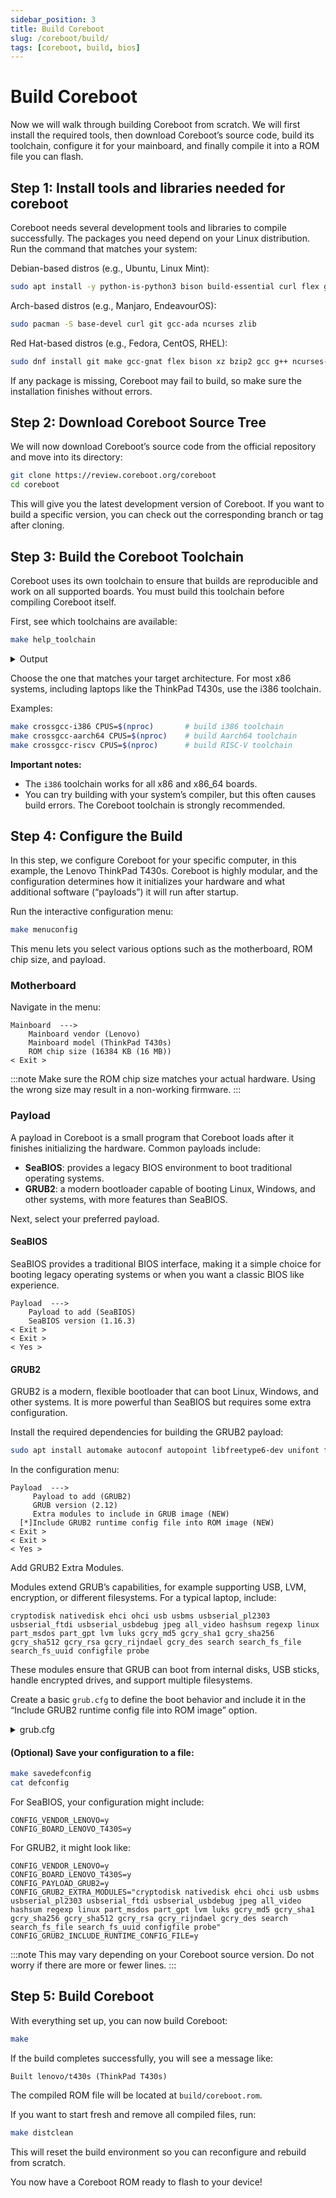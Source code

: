 ```yaml
---
sidebar_position: 3
title: Build Coreboot
slug: /coreboot/build/
tags: [coreboot, build, bios]
---
```


# Build Coreboot

Now we will walk through building Coreboot from scratch. We will first install the required tools, then download Coreboot’s source code, build its toolchain, configure it for your mainboard, and finally compile it into a ROM file you can flash.


## Step 1: Install tools and libraries needed for coreboot

Coreboot needs several development tools and libraries to compile successfully.
The packages you need depend on your Linux distribution. Run the command that matches your system:

Debian-based distros (e.g., Ubuntu, Linux Mint):

```bash
sudo apt install -y python-is-python3 bison build-essential curl flex git gnat libncurses-dev libssl-dev zlib1g-dev pkgconf
```

Arch-based distros (e.g., Manjaro, EndeavourOS):

```bash
sudo pacman -S base-devel curl git gcc-ada ncurses zlib
```

Red Hat-based distros (e.g., Fedora, CentOS, RHEL):

```bash
sudo dnf install git make gcc-gnat flex bison xz bzip2 gcc g++ ncurses-devel wget zlib-devel patch
```

If any package is missing, Coreboot may fail to build, so make sure the installation finishes without errors.


## Step 2: Download Coreboot Source Tree

We will now download Coreboot’s source code from the official repository and move into its directory:

```bash
git clone https://review.coreboot.org/coreboot
cd coreboot
```

This will give you the latest development version of Coreboot.
If you want to build a specific version, you can check out the corresponding branch or tag after cloning.


## Step 3: Build the Coreboot Toolchain

Coreboot uses its own toolchain to ensure that builds are reproducible and work on all supported boards.
You must build this toolchain before compiling Coreboot itself.

First, see which toolchains are available:

```bash
make help_toolchain
```

<details>
<summary>Output</summary>
<p>

```text
*** Toolchain targets ***
  crossgcc        - Build coreboot cross-compilers for all platforms
  crossgcc-clean  - Remove all built coreboot cross-compilers
  iasl            - Build coreboot IASL compiler (built by all cross targets)
  clang           - Build coreboot clang compiler
  nasm            - Build coreboot nasm
  test-toolchain  - Reports if toolchain components are out of date
  crossgcc-ARCH   - Build cross-compiler for specific architecture
  ARCH can be "i386", "x64", "arm", "aarch64", "riscv", "ppc64", "nds32le"
  Use "make [target] CPUS=#" to build toolchain using multiple cores
  Use "make [target] DEST=some/path" to install toolchain there
  Use "make [target] BUILDGCC_OPTIONS="-m" to get packages from coreboot mirror"
```

</p>
</details>

Choose the one that matches your target architecture.
For most x86 systems, including laptops like the ThinkPad T430s, use the i386 toolchain.

Examples:

```bash
make crossgcc-i386 CPUS=$(nproc)       # build i386 toolchain
make crossgcc-aarch64 CPUS=$(nproc)    # build Aarch64 toolchain
make crossgcc-riscv CPUS=$(nproc)      # build RISC-V toolchain
```

**Important notes:**

- The `i386` toolchain works for all x86 and x86_64 boards.
- You can try building with your system’s compiler, but this often causes build errors. The Coreboot toolchain is strongly recommended.


## Step 4: Configure the Build

In this step, we configure Coreboot for your specific computer, in this example, the Lenovo ThinkPad T430s. Coreboot is highly modular, and the configuration determines how it initializes your hardware and what additional software (“payloads”) it will run after startup.

Run the interactive configuration menu:

```bash
make menuconfig
```

This menu lets you select various options such as the motherboard, ROM chip size, and payload.

### Motherboard

Navigate in the menu:

```text
Mainboard  --->  
    Mainboard vendor (Lenovo)
    Mainboard model (ThinkPad T430s)
    ROM chip size (16384 KB (16 MB))
< Exit >
```

:::note
Make sure the ROM chip size matches your actual hardware. Using the wrong size may result in a non-working firmware.
:::

### Payload

A payload in Coreboot is a small program that Coreboot loads after it finishes initializing the hardware. Common payloads include:
- **SeaBIOS**: provides a legacy BIOS environment to boot traditional operating systems.
- **GRUB2**: a modern bootloader capable of booting Linux, Windows, and other systems, with more features than SeaBIOS.

Next, select your preferred payload.

#### SeaBIOS

SeaBIOS provides a traditional BIOS interface, making it a simple choice for booting legacy operating systems or when you want a classic BIOS like experience.

```text
Payload  --->
    Payload to add (SeaBIOS)
    SeaBIOS version (1.16.3)
< Exit >
< Exit >
< Yes >
```

#### GRUB2

GRUB2 is a modern, flexible bootloader that can boot Linux, Windows, and other systems. It is more powerful than SeaBIOS but requires some extra configuration.

Install the required dependencies for building the GRUB2 payload:
```bash
sudo apt install automake autoconf autopoint libfreetype6-dev unifont fonts-unifont unifont-bin gawk
```

In the configuration menu:

```text
Payload  --->
     Payload to add (GRUB2)
     GRUB version (2.12)
     Extra modules to include in GRUB image (NEW)
  [*]Include GRUB2 runtime config file into ROM image (NEW)
< Exit >
< Exit >
< Yes >
```
Add GRUB2 Extra Modules.

Modules extend GRUB’s capabilities, for example supporting USB, LVM, encryption, or different filesystems. For a typical laptop, include:

```text
cryptodisk nativedisk ehci ohci usb usbms usbserial_pl2303 usbserial_ftdi usbserial_usbdebug jpeg all_video hashsum regexp linux part_msdos part_gpt lvm luks gcry_md5 gcry_sha1 gcry_sha256 gcry_sha512 gcry_rsa gcry_rijndael gcry_des search search_fs_file search_fs_uuid configfile probe
```

These modules ensure that GRUB can boot from internal disks, USB sticks, handle encrypted drives, and support multiple filesystems.

Create a basic `grub.cfg` to define the boot behavior and include it in the “Include GRUB2 runtime config file into ROM image” option.

<details>
<summary>grub.cfg</summary>
<p>

```text
# Coreboot GRUB2: auto-boot with ESC menu and user instructions

set timeout=2
set timeout_style=hidden
set default=0

# Show instructions
echo "Press ESC to access the boot menu."
echo "Otherwise, the system will boot from the hard drive automatically."

### Primary entry: Boot internal disk ###
menuentry "Boot first disk" {
    echo "Booting from the hard drive..."
    search --no-floppy --set=root --file /grub/grub.cfg
    configfile /grub/grub.cfg
}

### Secondary entry: Boot from USB via ESC ###
menuentry "Boot USB" {
    search --no-floppy --removable --file /boot/grub/grub.cfg --set=root
    configfile /grub/grub.cfg
}
```

</p>
</details>

#### (Optional) Save your configuration to a file:

```bash
make savedefconfig
cat defconfig
```

For SeaBIOS, your configuration might include:

```text
CONFIG_VENDOR_LENOVO=y
CONFIG_BOARD_LENOVO_T430S=y
```

For GRUB2, it might look like:

```text
CONFIG_VENDOR_LENOVO=y
CONFIG_BOARD_LENOVO_T430S=y
CONFIG_PAYLOAD_GRUB2=y
CONFIG_GRUB2_EXTRA_MODULES="cryptodisk nativedisk ehci ohci usb usbms usbserial_pl2303 usbserial_ftdi usbserial_usbdebug jpeg all_video hashsum regexp linux part_msdos part_gpt lvm luks gcry_md5 gcry_sha1 gcry_sha256 gcry_sha512 gcry_rsa gcry_rijndael gcry_des search search_fs_file search_fs_uuid configfile probe"
CONFIG_GRUB2_INCLUDE_RUNTIME_CONFIG_FILE=y
```

:::note
This may vary depending on your Coreboot source version. Do not worry if there are more or fewer lines.
:::


## Step 5: Build Coreboot

With everything set up, you can now build Coreboot:

```bash
make
```

If the build completes successfully, you will see a message like:

```text
Built lenovo/t430s (ThinkPad T430s)
```

The compiled ROM file will be located at `build/coreboot.rom`.

If you want to start fresh and remove all compiled files, run:

```bash
make distclean
```

This will reset the build environment so you can reconfigure and rebuild from scratch.

You now have a Coreboot ROM ready to flash to your device!